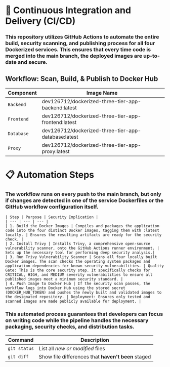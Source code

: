 # 🚀 Continuous Integration and Delivery (CI/CD)

### This repository utilizes GitHub Actions to automate the entire build, security scanning, and publishing process for all four Dockerized services. This ensures that every time code is merged into the main branch, the deployed images are up-to-date and secure.

## Workflow: Scan, Build, & Publish to Docker Hub





|Component | Image Name |
| --- | --- |
| `Backend ` | dev126712/dockerized-three-tier-app-backend:latest |
| `Frontend` | dev126712/dockerized-three-tier-app-frontend:latest |
| `Database` | dev126712/dockerized-three-tier-app-database:latest |
| `Proxy` | dev126712/dockerized-three-tier-app-proxy:latest |




    

# 📋 Automation Steps

### The workflow runs on every push to the main branch, but only if changes are detected in one of the service Dockerfiles or the GitHub workflow configuration itself.

    | Step | Purpose | Security Implication |
    | --- | --- | --- |
    | 1. Build the Docker Images | Compiles and packages the application code into the four distinct Docker images, tagging them with :latest locally. | Ensures the resulting artifacts are ready for the security check. |
    | 2. Install Trivy | Installs Trivy, a comprehensive open-source vulnerability scanner, onto the GitHub Actions runner environment. | Sets up the necessary tool for performing deep security analysis.|
    | 3. Run Trivy Vulnerability Scanner | Scans all four locally built Docker images. The scan checks the operating system packages and application dependencies for known security vulnerabilities. | Quality Gate: This is the core security step. It specifically checks for CRITICAL, HIGH, and MEDIUM severity vulnerabilities to ensure all published images meet a minimum security standard. |
    | 4. Push Image to Docker Hub | If the security scan passes, the workflow logs into Docker Hub using the stored secret (DOCKER_HUB_TOKEN) and pushes the newly built and validated images to the designated repository. | Deployment: Ensures only tested and scanned images are made publicly available for deployment. |

### This automated process guarantees that developers can focus on writing code while the pipeline handles the necessary packaging, security checks, and distribution tasks.







| Command | Description |
| --- | --- |
| `git status` | List all *new or modified* files |
| `git diff` | Show file differences that **haven't been** staged |
